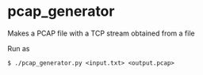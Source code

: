 # pcap_generator
Makes a PCAP file with a TCP stream obtained from a file

Run as
```
$ ./pcap_generator.py <input.txt> <output.pcap>
```
